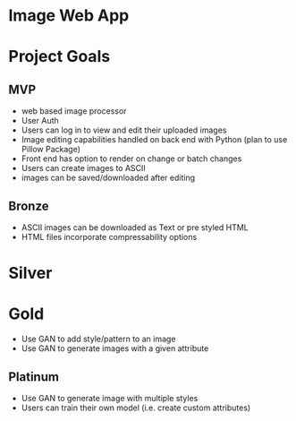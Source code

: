 # Image Web App

# Project Goals
## MVP 

 * web based image processor
 * User Auth
 * Users can log in to view and edit their uploaded images
 * Image editing capabilities handled on back end with Python (plan to use Pillow Package)
 * Front end has option to render on change or batch changes
 * Users can create images to ASCII
 * images can be saved/downloaded after editing
 
## Bronze

 * ASCII images can be downloaded as Text or pre styled HTML 
 * HTML files incorporate compressability options

# Silver 

# Gold

* Use GAN to add style/pattern to an image
* Use GAN to generate images with a given attribute

## Platinum

* Use GAN to generate image with multiple styles 
* Users can train their own model (i.e. create custom attributes)
